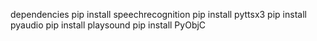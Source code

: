 dependencies
pip install speechrecognition
pip install pyttsx3
pip install pyaudio
pip install playsound
pip install PyObjC
